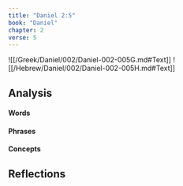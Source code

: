 ```yaml
---
title: "Daniel 2:5"
book: "Daniel"
chapter: 2
verse: 5
---
```

![[/Greek/Daniel/002/Daniel-002-005G.md#Text]]
![[/Hebrew/Daniel/002/Daniel-002-005H.md#Text]]

## Analysis

#### Words

#### Phrases

#### Concepts

## Reflections
